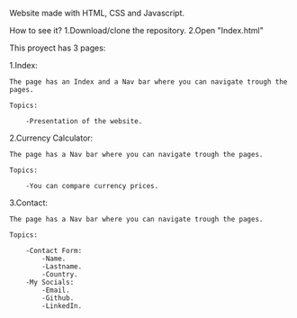 Website made with HTML, CSS and Javascript.

How to see it?
    1.Download/clone the repository.
    2.Open "Index.html"

This proyect has 3 pages:


  1.Index:
  
    
    The page has an Index and a Nav bar where you can navigate trough the pages.
    
    Topics:
    
        -Presentation of the website.
      
      
  2.Currency Calculator:
  

  
    The page has a Nav bar where you can navigate trough the pages.
    
    Topics:
    
        -You can compare currency prices.
      
      
  3.Contact:
  

  
    The page has a Nav bar where you can navigate trough the pages.
    
    Topics:
    
        -Contact Form:
            -Name.
            -Lastname.
            -Country.
        -My Socials:
            -Email.
            -Github.
            -LinkedIn.